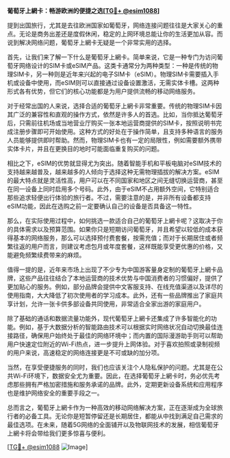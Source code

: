**葡萄牙上網卡：畅游欧洲的便捷之选[[TG💪+ @esim1088](https://t.me/s/esim1088)]**

提到出国旅行，尤其是去往欧洲国家如葡萄牙，网络连接问题往往是大家关心的重点。无论是商务出差还是度假休闲，稳定的上网环境总能让你的生活更加从容。而说到解决网络问题，葡萄牙上網卡无疑是一个非常实用的选择。

首先，让我们来了解一下什么是葡萄牙上網卡。简单来说，它是一种专门为访问葡萄牙网络设计的SIM卡或eSIM产品。这类卡通常分为两种类型：一种是传统的物理SIM卡，另一种则是近年来兴起的电子SIM卡（eSIM）。物理SIM卡需要插入手机或设备中使用，而eSIM则可以直接通过设备设置激活，无需实体卡槽。这两种形式各有优势，但它们的核心功能都是为用户提供流畅的移动网络服务。

对于经常出国的人来说，选择合适的葡萄牙上網卡非常重要。传统的物理SIM卡因其广泛的兼容性和直观的操作方式，依然是许多人的首选。比如，当你抵达葡萄牙后，只需前往机场或当地营业厅购买一张本地运营商提供的SIM卡，按照说明书完成注册步骤即可开始使用。这种方式的好处在于操作简单，且支持多种语言的服务人员能够提供即时帮助。然而，物理SIM卡也有一定的局限性，例如需要额外携带实体卡片，并且在更换目的地时可能面临重复购买的问题。

相比之下，eSIM的优势就显得尤为突出。随着智能手机和平板电脑对eSIM技术的支持越来越普及，越来越多的人倾向于选择这种无需物理插拔的解决方案。eSIM的最大特点就是灵活性高，用户可以在不同国家和地区之间无缝切换运营商，甚至在同一设备上同时启用多个号码。此外，由于eSIM不占用额外空间，它特别适合那些追求轻便出行体验的旅行者。不过，需要注意的是，并非所有设备都支持eSIM功能，因此在选购之前一定要确认自己的设备是否具备这一特性。

那么，在实际使用过程中，如何挑选一款适合自己的葡萄牙上網卡呢？这取决于你的具体需求以及预算范围。如果你只是短期访问葡萄牙，并且希望以较低的成本获得基本的网络服务，那么可以选择预付费套餐，按需充值；而对于长期居住或者频繁往返的用户而言，则建议考虑包月或年度套餐，这样既能享受更优惠的价格，又能避免频繁续费带来的麻烦。

值得一提的是，近年来市场上出现了不少专为中国游客量身定制的葡萄牙上網卡品牌，这些产品往往结合了本地运营商的技术优势与中国消费者的习惯偏好，提供了更加贴心的服务。例如，部分品牌会提供中文客服支持、在线充值渠道以及详尽的使用指南，大大降低了初次使用者的学习成本。此外，还有一些品牌推出了家庭共享计划，允许一张卡供多部设备共同使用，非常适合全家出游的家庭用户。

除了基础的通话和数据流量功能外，现代葡萄牙上網卡还集成了许多智能化的功能。例如，基于大数据分析的智能路由技术可以根据实时网络状况自动切换最佳连接路径，确保用户始终处于最佳的网络环境中；而内置的国际漫游助手则可以帮助用户快速定位附近的Wi-Fi热点，进一步提升上网体验。对于喜欢拍照或录制视频的用户来说，高速稳定的网络连接更是不可或缺的加分项。

当然，在享受便捷服务的同时，我们也应该关注个人隐私保护的问题。尤其是在公共Wi-Fi环境下，数据安全尤为重要。因此，在选择葡萄牙上網卡时，务必优先考虑那些拥有严格加密措施和服务承诺的品牌。此外，定期更新设备系统和应用程序也是维护网络安全的重要手段之一。

总而言之，葡萄牙上網卡作为一种高效的移动网络解决方案，正在逐渐成为全球旅行者的必备工具。无论你是短暂停留还是长期居住，都能从中找到满足自己需求的最佳选项。在未来，随着5G网络的全面铺开以及物联网技术的发展，相信葡萄牙上網卡将会带给我们更多惊喜与便利。

[[TG💪+ @esim1088](https://t.me/s/esim1088) ![Image](https://i.postimg.cc/4NQfJmqS/Snipaste-2025-05-13-00-14-12.png)]